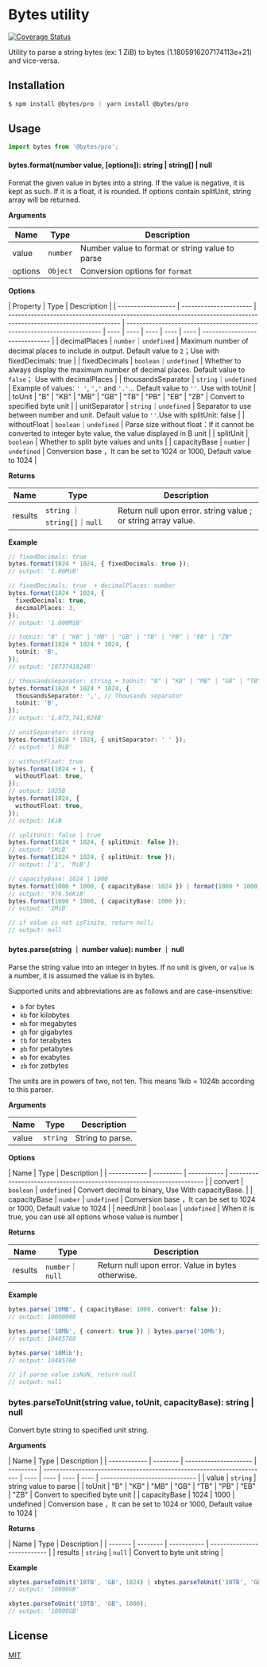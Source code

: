 # Bytes utility

[![Coverage Status](https://coveralls.io/repos/github/hongdeyuan/bytes-pro/badge.svg?branch=main)](https://coveralls.io/github/hongdeyuan/bytes-pro?branch=main)

Utility to parse a string bytes (ex: 1 ZiB) to bytes (1.1805916207174113e+21) and vice-versa.

## Installation

```bash
$ npm install @bytes/pro ｜ yarn install @bytes/pro
```

## Usage

```ts
import bytes from '@bytes/pro';
```

#### bytes.format(number value, [options]): string | string[] | null

Format the given value in bytes into a string. If the value is negative, it is kept as such. If it is a float, it is rounded. If options contain splitUnit, string array will be returned.

**Arguments**

| Name    | Type     | Description                                     |
| ------- | -------- | ----------------------------------------------- |
| value   | `number` | Number value to format or string value to parse |
| options | `Object` | Conversion options for `format`                 |

**Options**

| Property           | Type                   | Description                                                                                                       |
| ------------------ | ---------------------- | ----------------------------------------------------------------------------------------------------------------- | ---------------------------------------------------------------------- | ---- | ---- | ---- | ---- | ---- | ------------------------------ |
| decimalPlaces      | `number`｜`undefined`  | Maximum number of decimal places to include in output. Default value to `2`；Use with fixedDecimals: true         |
| fixedDecimals      | `boolean`｜`undefined` | Whether to always display the maximum number of decimal places. Default value to `false`； Use with decimalPlaces |
| thousandsSeparator | `string`｜`undefined`  | Example of values: `' '`, `','` and `'.'`... Default value to `''`. Use with toUnit                               |
| toUnit             | "B"                    | "KB"                                                                                                              | "MB"                                                                   | "GB" | "TB" | "PB" | "EB" | "ZB" | Convert to specified byte unit |
| unitSeparator      | `string`｜`undefined`  | Separator to use between number and unit. Default value to `''`.Use with splitUnit: false                         |
| withoutFloat       | `boolean`｜`undefined` | Parse size without float：If it cannot be converted to integer byte value, the value displayed in B unit          |
| splitUnit          | `boolean`              | Whether to split byte values and units                                                                            |
| capacityBase       | `number`               | `undefined`                                                                                                       | Conversion base ，It can be set to 1024 or 1000, Default value to 1024 |

**Returns**

| Name    | Type                          | Description                                                   |
| ------- | ----------------------------- | ------------------------------------------------------------- |
| results | `string` ｜`string[]`｜`null` | Return null upon error. string value ; or string array value. |

**Example**

```ts
// fixedDecimals: true
bytes.format(1024 * 1024, { fixedDecimals: true });
// output: '1.00MiB'

// fixedDecimals: true  + decimalPlaces: number
bytes.format(1024 * 1024, {
  fixedDecimals: true,
  decimalPlaces: 3,
});
// output: '1.000MiB'

// toUnit: "B" | "KB" | "MB" | "GB" | "TB" | "PB" | "EB" | "ZB"
bytes.format(1024 * 1024 * 1024, {
  toUnit: 'B',
});
// output: '1073741824B'

// thousandsSeparator: string + toUnit: "B" | "KB" | "MB" | "GB" | "TB" | "PB" | "EB" | "ZB"
bytes.format(1024 * 1024 * 1024, {
  thousandsSeparator: ',', // Thousands separator
  toUnit: 'B',
});
// output: '1,073,741,824B'

// unitSeparator: string
bytes.format(1024 * 1024, { unitSeparator: ' ' });
// output: '1 MiB'

// withoutFloat: true
bytes.format(1024 + 1, {
  withoutFloat: true,
});
// output: 1025B
bytes.format(1024, {
  withoutFloat: true,
});
// output: 1KiB

// splitUnit: false | true
bytes.format(1024 * 1024, { splitUnit: false });
// output: '1MiB'
bytes.format(1024 * 1024, { splitUnit: true });
// output: ['1', 'MiB']

// capacityBase: 1024 | 1000
bytes.format(1000 * 1000, { capacityBase: 1024 }) | format(1000 * 1000);
// output: '976.56KiB'
bytes.format(1000 * 1000, { capacityBase: 1000 });
// output: '1MiB'

// if value is not isFinite, return null;
// output: null
```

#### bytes.parse(string ｜ number value): number ｜ null

Parse the string value into an integer in bytes. If no unit is given, or `value` is a number, it is assumed the value is in bytes.

Supported units and abbreviations are as follows and are case-insensitive:

- `b` for bytes
- `kb` for kilobytes
- `mb` for megabytes
- `gb` for gigabytes
- `tb` for terabytes
- `pb` for petabytes
- `eb` for exabytes
- `zb` for zetbytes

The units are in powers of two, not ten. This means 1kib = 1024b according to this parser.

**Arguments**

| Name  | Type     | Description      |
| ----- | -------- | ---------------- |
| value | `string` | String to parse. |

**Options**

| Name         | Type      | Description |
| ------------ | --------- | ----------- | ---------------------------------------------------------------------- |
| convert      | `boolean` | `undefined` | Convert decimal to binary, Use With capacityBase.                      |
| capacityBase | `number`  | `undefined` | Conversion base ，It can be set to 1024 or 1000, Default value to 1024 |
| needUnit     | `boolean` | `undefined` | When it is true, you can use all options whose value is number         |

**Returns**

| Name    | Type             | Description                                       |
| ------- | ---------------- | ------------------------------------------------- |
| results | `number`｜`null` | Return null upon error. Value in bytes otherwise. |

**Example**

```ts
bytes.parse('10MB', { capacityBase: 1000, convert: false });
// output: 10000000

bytes.parse('10Mb', { convert: true }) | bytes.parse('10Mb');
// output: 10485760

bytes.parse('10Mib');
// output: 10485760

// if parse value isNaN, return null
// output: null
```

### bytes.parseToUnit(string value, toUnit, capacityBase): string | null

Convert byte string to specified unit string.

**Arguments**

| Name         | Type     | Description           |
| ------------ | -------- | --------------------- | --------- | ---------------------------------------------------------------------- | ---- | ---- | ---- | ---- | ------------------------------ |
| value        | `string` | string value to parse |
| toUnit       | "B"      | "KB"                  | "MB"      | "GB"                                                                   | "TB" | "PB" | "EB" | "ZB" | Convert to specified byte unit |
| capacityBase | 1024     | 1000                  | undefined | Conversion base ，It can be set to 1024 or 1000, Default value to 1024 |

**Returns**

| Name    | Type     | Description |
| ------- | -------- | ----------- | --------------------------- |
| results | `string` | `null`      | Convert to byte unit string |

**Example**

```ts
xbytes.parseToUnit('10TB', 'GB', 1024) | xbytes.parseToUnit('10TB', 'GB');
// output: '10000GB'

xbytes.parseToUnit('10TB', 'GB', 1000);
// output: '10000GB'
```

## License

[MIT](LICENSE)
